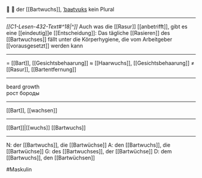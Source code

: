 🧔 🔵 der [[Bartwuchs]], [ˈbaʁtvʊks](https://youglish.com/pronounce/Bartwuchs/german)
kein Plural

---
*[[C1-Lesen-432-Text#^18|^]]* Auch was die [[Rasur]] [[anbetrifft]], gibt es eine [[eindeutig]]e [[Entscheidung]]: Das tägliche [[Rasieren]] des [[Bartwuchses]] fällt unter die Körperhygiene, die vom Arbeitgeber [[vorausgesetzt]] werden kann

---
= [[Bart]], [[Gesichtsbehaarung]]
≈ [[Haarwuchs]], [[Gesichtsbehaarung]]
≠ [[Rasur]], [[Bartentfernung]]

---
beard growth  
рост бороды

---
[[Bart]], [[wachsen]]

---
[[Bart]]|[[wuchs]]
[[Bartwuchs]]


---
N: der [[Bartwuchs]], die [[Bartwüchse]]
A: den [[Bartwuchs]], die [[Bartwüchse]]
G: des [[Bartwuchses]], der [[Bartwüchse]]
D: dem [[Bartwuchs]], den [[Bartwüchsen]]

#Maskulin 

